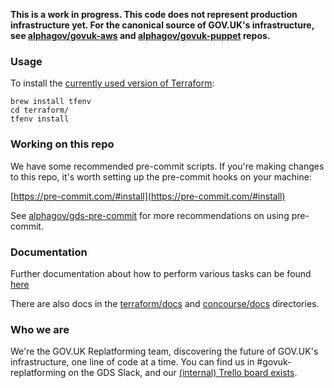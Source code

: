 **This is a work in progress. This code does not represent production infrastructure yet. For the canonical source of GOV.UK's infrastructure, see [alphagov/govuk-aws](https://github.com/alphagov/govuk-aws) and [alphagov/govuk-puppet](https://github.com/alphagov/govuk-puppet) repos.**

### Usage

To install the [currently used version of Terraform](./terraform/.terraform-version):

```shell
brew install tfenv
cd terraform/
tfenv install
```

### Working on this repo

We have some recommended pre-commit scripts. If you're making changes to this
repo, it's worth setting up the pre-commit hooks on your machine:

[https://pre-commit.com/#install](https://pre-commit.com/#install)

See [alphagov/gds-pre-commit](https://github.com/alphagov/gds-pre-commit) for
more recommendations on using pre-commit.

### Documentation

Further documentation about how to perform various tasks can be found [here](./docs)

There are also docs in the [terraform/docs](./terraform/docs) and
[concourse/docs](./concourse/docs) directories.

### Who we are

We're the GOV.UK Replatforming team, discovering the future of GOV.UK's infrastructure, one line of code at a time. You can find us in #govuk-replatforming on the GDS Slack, and our [(internal) Trello board exists](https://trello.com/b/u4FCzm53/).
